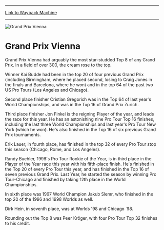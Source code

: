 
---
[Link to Wayback Machine](https://web.archive.org/web/20160303200346/http://magic.wizards.com/en/events/coverage/gpvienna99)

[_metadata_:description]:- "Grand Prix Vienna had arguably the most star-studded Top 8 of any Grand Prix. In a field of over 300, the cream rose to the top. Winner Kai Budde had been in the top 20 of four previous Grand Prix (including Birmingham, where he placed second, losing to Craig Jones in the finals and Barcelona, where he won) and in the top 64 of the past two US Pro Tours (Los Angeles and Chicago)."
[_metadata_:generator]:- "Drupal 7 (http://drupal.org)"
[_metadata_:node]:- "817486"
[_metadata_:source]:- "div-block-system-main"
[_metadata_:title]:- "Grand Prix Vienna"
[_metadata_:wayback_capture_timestamp]:- "2016-03-03 20:03:46"
[_metadata_:wayback_raw_url]:- "https://web.archive.org/web/20160303200346id_/http://magic.wizards.com/en/events/coverage/gpvienna99"
[_metadata_:wayback_url]:- "http://magic.wizards.com/en/events/coverage/gpvienna99"
---







![Grand Prix Vienna](https://media.magic.wizards.com/images/banner/large_1_4.jpg)





Grand Prix Vienna
=================












Grand Prix Vienna had arguably the most star-studded Top 8 of any Grand Prix. In a field of over 300, the cream rose to the top.


Winner Kai Budde had been in the top 20 of four previous Grand Prix (including Birmingham, where he placed second, losing to Craig Jones in the finals and Barcelona, where he won) and in the top 64 of the past two US Pro Tours (Los Angeles and Chicago).


Second place finisher Cristian Gregorich was in the Top 64 of last year's World Championships, and was in the Top 16 of Grand Prix Zurich.


Third place finisher Jon Finkel is the reigning Player of the year, and leads the race for this year. He has an astonishing nine Pro Tour Top 16 finishes, including the last three World Championships and last year's Pro Tour New York (which he won). He's also finished in the Top 16 of six previous Grand Prix tournaments.


Erik Lauer, in fourth place, has finished in the top 32 of every Pro Tour stop this season (Chicago, Rome, and Los Angeles).


Randy Buehler, 1998's Pro Tour Rookie of the Year, is in third place in the Player of the Year race this year with his fifth-place finish. He's finished in the Top 20 of every Pro Tour this year, and has finished in the Top 16 of seven previous Grand Prix. Last Year, he started the season by winning Pro Tour-Chicago and finished by taking 12th place in the World Championships.


In sixth place was 1997 World Champion Jakub Slemr, who finished in the top 20 of the 1996 and 1998 Worlds as well.


Dirk Hein, in seventh place, was at Worlds '98 and Chicago '98.


Rounding out the Top 8 was Peer Kröger, with four Pro Tour Top 32 finishes to his credit.



 

